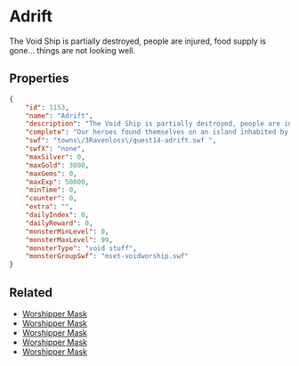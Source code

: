 # Adrift

The Void Ship is partially destroyed, people are injured, food supply is gone... things are not looking well.

## Properties

```json
{
    "id": 1153,
    "name": "Adrift",
    "description": "The Void Ship is partially destroyed, people are injured, food supply is gone... things are not looking well.",
    "complete": "Our heroes found themselves on an island inhabited by... worshippers of Pandora!",
    "swf": "towns\/3Ravenloss\/quest14-adrift.swf ",
    "swfX": "none",
    "maxSilver": 0,
    "maxGold": 3000,
    "maxGems": 0,
    "maxExp": 50000,
    "minTime": 0,
    "counter": 0,
    "extra": "",
    "dailyIndex": 0,
    "dailyReward": 0,
    "monsterMinLevel": 0,
    "monsterMaxLevel": 99,
    "monsterType": "void stuff",
    "monsterGroupSwf": "mset-voidworship.swf"
}
```

## Related

- [Worshipper Mask](../items/11931-worshipper-mask.md)
- [Worshipper Mask](../items/11932-worshipper-mask.md)
- [Worshipper Mask](../items/11933-worshipper-mask.md)
- [Worshipper Mask](../items/11934-worshipper-mask.md)
- [Worshipper Mask](../items/11935-worshipper-mask.md)

